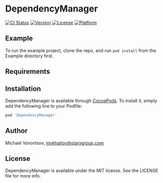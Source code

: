 # DependencyManager

[![CI Status](https://img.shields.io/travis/Michael-Vorontsov/DependencyManager.svg?style=flat)](https://travis-ci.org/Michael-Vorontsov/DependencyManager)
[![Version](https://img.shields.io/cocoapods/v/DependencyManager.svg?style=flat)](https://cocoapods.org/pods/DependencyManager)
[![License](https://img.shields.io/cocoapods/l/DependencyManager.svg?style=flat)](https://cocoapods.org/pods/DependencyManager)
[![Platform](https://img.shields.io/cocoapods/p/DependencyManager.svg?style=flat)](https://cocoapods.org/pods/DependencyManager)

## Example

To run the example project, clone the repo, and run `pod install` from the Example directory first.

## Requirements

## Installation

DependencyManager is available through [CocoaPods](https://cocoapods.org). To install
it, simply add the following line to your Podfile:

```ruby
pod 'DependencyManager'
```

## Author

Michael Vorontsov, mykhailov@starsgroup.com

## License

DependencyManager is available under the MIT license. See the LICENSE file for more info.
